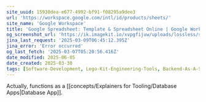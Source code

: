 ```yaml
---
site_uuid: 15938dea-e677-4992-bf91-f08295a9dee3
url: 'https://workspace.google.com/intl/id/products/sheets/'
site_name: 'Google Workspace'
title: 'Google Spreadsheet: Template & Spreadsheet Online | Google Workspace'
og_screenshot_url: 'https://ik.imagekit.io/xvpgfijuw/uploads/lossless/screenshots/20250604_Google_Sheets_og_screenshot.jpeg'
jina_last_request: '2025-03-09T06:45:12.395Z'
jina_error: 'Error occurred'
og_last_fetch: '2025-03-07T05:20:56.416Z'
date_modified: 2025-06-05
date_created: 2025-03-30
tags: [Software-Development, Lego-Kit-Engineering-Tools, Backend-As-A-Service]
---
```


Actually, functions as a [[concepts/Explainers for Tooling/Database Apps|Database App]].